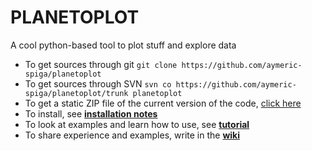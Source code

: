 # PLANETOPLOT

A cool python-based tool to plot stuff and explore data

* To get sources through git `git clone https://github.com/aymeric-spiga/planetoplot`
* To get sources through SVN `svn co https://github.com/aymeric-spiga/planetoplot/trunk planetoplot`
* To get a static ZIP file of the current version of the code, [click here](https://github.com/aymeric-spiga/planetoplot/archive/master.zip)
* To install, see [**installation notes**](https://github.com/aymeric-spiga/planetoplot/blob/master/INSTALL.md)
* To look at examples and learn how to use, see [**tutorial**](http://nbviewer.ipython.org/github/aymeric-spiga/planetoplot/blob/master/tutorial/planetoplot_tutorial.ipynb)
* To share experience and examples, write in the [**wiki**](https://github.com/aymeric-spiga/planetoplot/wiki)
